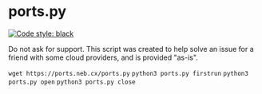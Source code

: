 # ports.py
[![Code style: black](https://img.shields.io/badge/code%20style-black-000000.svg)](https://github.com/psf/black)

Do not ask for support. This script was created to help solve an issue for a friend with some cloud providers, and is provided "as-is".

`wget https://ports.neb.cx/ports.py`
`python3 ports.py firstrun`
`python3 ports.py open`
`python3 ports.py close`

